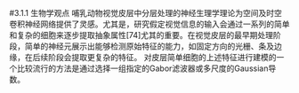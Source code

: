 #3.1.1 生物学观点
哺乳动物视觉皮层中分层处理的神经生理学理论为空间及时空卷积神经网络提供了灵感。尤其是，研究假定视觉信息的输入会通过一系列的简单和复杂的细胞来逐步提取抽象属性[74]尤其的重要。在视觉皮层的最早期处理阶段，简单的神经元展示出能够检测原始特征的能力，如固定方向的光栅、条及边缘，在后续阶段会提取更复杂的特征。
对皮层简单细胞的上述特征进行建模的一个比较流行的方法是通过选择一组指定的Gabor滤波器或多尺度的Gaussian导数。